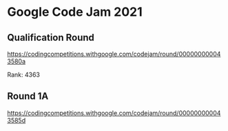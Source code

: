 # Google Code Jam 2021

## Qualification Round

https://codingcompetitions.withgoogle.com/codejam/round/000000000043580a

Rank: 4363

## Round 1A

https://codingcompetitions.withgoogle.com/codejam/round/000000000043585d
